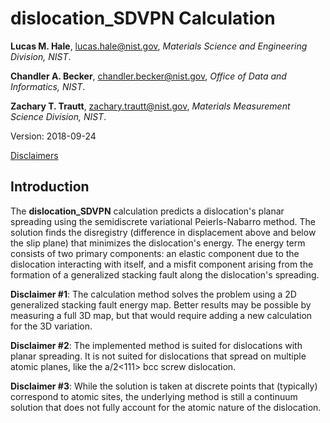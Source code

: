# dislocation_SDVPN Calculation

**Lucas M. Hale**, [lucas.hale@nist.gov](mailto:lucas.hale@nist.gov?Subject=ipr-demo), *Materials Science and Engineering Division, NIST*.

**Chandler A. Becker**, [chandler.becker@nist.gov](mailto:chandler.becker@nist.gov?Subject=ipr-demo), *Office of Data and Informatics, NIST*.

**Zachary T. Trautt**, [zachary.trautt@nist.gov](mailto:zachary.trautt@nist.gov?Subject=ipr-demo), *Materials Measurement Science Division, NIST*.

Version: 2018-09-24

[Disclaimers](http://www.nist.gov/public_affairs/disclaimer.cfm)

## Introduction

The __dislocation_SDVPN__ calculation predicts a dislocation's planar spreading using the semidiscrete variational Peierls-Nabarro method.  The solution finds the disregistry (difference in displacement above and below the slip plane) that minimizes the dislocation's energy.  The energy term consists of two primary components: an elastic component due to the dislocation interacting with itself, and a misfit component arising from the formation of a generalized stacking fault along the dislocation's spreading.

__Disclaimer #1__: The calculation method solves the problem using a 2D generalized stacking fault energy map.  Better results may be possible by measuring a full 3D map, but that would require adding a new calculation for the 3D variation.

__Disclaimer #2__: The implemented method is suited for dislocations with planar spreading. It is not suited for dislocations that spread on multiple atomic planes, like the a/2<111> bcc screw dislocation.

__Disclaimer #3__: While the solution is taken at discrete points that (typically) correspond to atomic sites, the underlying method is still a continuum solution that does not fully account for the atomic nature of the dislocation.